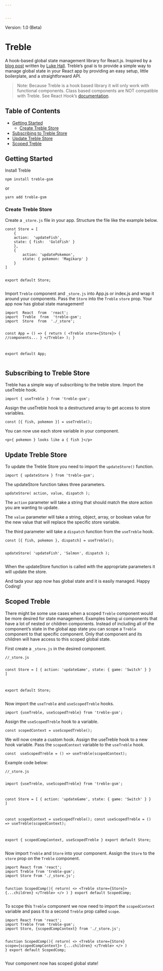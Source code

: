 ```yaml
---


---
```


<p>Version: 1.0 (Beta)</p>
<h1 id="treble">Treble</h1>
<p>A hook-based global state management library for React.js.  Inspired by a <a href="https://medium.com/simply/state-management-with-react-hooks-and-context-api-at-10-lines-of-code-baf6be8302c">blog post</a> written by <a href="https://medium.com/@luke.hall">Luke Hall</a>. Treble’s goal is to provide a simple way to manage global state in your React app by providing an easy setup, little boilerplate, and a straightforward API.</p>
<blockquote>
<p>Note: Because Treble is a hook based library it will only work with functional components.  Class based components are NOT compatible with Treble.  See React Hook’s <a href="https://reactjs.org/docs/hooks-intro.html">documentation</a>.</p>
</blockquote>
<h2 id="table-of-contents">Table of Contents</h2>
<ul>
<li><a href="#getting-started">Getting Started</a>
<ul>
<li><a href="#create-treble-store">Create Treble Store</a></li>
</ul>
</li>
<li><a href="#subscribing-to-treble-store">Subscribing to Treble Store</a></li>
<li><a href="#update-treble-store">Update Treble Store</a></li>
<li><a href="#scoped-treble">Scoped Treble</a></li>
</ul>
<h2 id="getting-started">Getting Started</h2>
<p>Install Treble</p>
<pre><code>npm install treble-gsm
</code></pre>
<p>or</p>
<pre><code>yarn add treble-gsm
</code></pre>
<h3 id="create-treble-store">Create Treble Store</h3>
<p>Create a <code>_store.js</code> file in your app.  Structure the file like the example below.</p>
<pre><code>const Store = [
    {
	action:  'updateFish',
	state: { fish:  'Goldfish' }
    },
    {
	    action: 'updatePokemon',
	    state: { pokemon: 'Magikarp' }
    }
]

export default Store;
</code></pre>
<p>Import <code>Treble</code> component and <code>_store.js</code> into App.js or index.js and wrap it around your components. Pass the <code>Store</code> into the <code>Treble</code> <code>store</code> prop. Your app now has global state management!</p>
<pre><code>import  React  from  'react';
import  Treble  from  'treble-gsm';
import  Store  from  './_store';

const App = () =&gt; {
    return (
		    &lt;Treble store={Store}&gt;
				{ //components... }
		    &lt;/Treble&gt;
	    );
    }

export  default  App;
</code></pre>
<h2 id="subscribing-to-treble-store">Subscribing to Treble Store</h2>
<p>Treble has a simple way of subscribing to the treble store. Import the useTreble hook.</p>
<pre><code>import { useTreble } from 'treble-gsm';
</code></pre>
<p>Assign the useTreble hook to a destructured array to get access to store variables.</p>
<pre><code>const [{ fish, pokemon }] = useTreble();
</code></pre>
<p>You can now use each store variable in your component.</p>
<pre><code>&lt;p&gt;{ pokemon } looks like a { fish }&lt;/p&gt;
</code></pre>
<h2 id="update-treble-store">Update Treble Store</h2>
<p>To update the Treble Store you need to import the <code>updateStore()</code> function.</p>
<pre><code>import { updateStore } from 'treble-gsm';
</code></pre>
<p>The updateStore function takes three parameters.</p>
<pre><code>updateStore( action, value, dispatch );
</code></pre>
<p>The <code>action</code> parameter will take a string that should match the store action you are wanting to update.</p>
<p>The <code>value</code> parameter will take a string, object, array, or boolean value for the new value that will replace the specific store variable.</p>
<p>The third parameter will take a <code>dispatch</code> function from the <code>useTreble</code> hook.</p>
<pre><code>const [{ fish, pokemon }, dispatch] = useTreble();

updateStore(  'updateFish', 'Salmon', dispatch );
</code></pre>
<p>When the updateStore function is called with the appropriate parameters it will update the store.</p>
<p>And tada your app now has global state and it is easily managed.  Happy Coding!</p>
<h2 id="scoped-treble">Scoped Treble</h2>
<p>There might be some use cases when a scoped <code>Treble</code> component would be more desired for state management.  Examples being ui components that have a lot of nested or children components.  Instead of including all of the component’s state in the global app state you can scope a <code>Treble</code> component to that specific component. Only that component and its children will have access to this scoped global state.</p>
<p>First create a <code>_store.js</code> in the desired component.</p>
<pre><code>//_store.js

const  Store = [
    { 
	    action:  'updateGame',
	    state: { game:  'Switch' }
    }
]

export default Store;
</code></pre>
<p>Now import the <code>useTreble</code> and <code>useScopedTreble</code> hooks.</p>
<pre><code>import {useTreble, useScopedTreble} from 'treble-gsm';
</code></pre>
<p>Assign the <code>useScopedTreble</code> hook to a variable.</p>
<pre><code>const scopedContext = useScopedTreble();
</code></pre>
<p>We will now create a custom hook.  Assign the useTreble hook to a new hook variable. Pass the <code>scopedContext</code> variable to the <code>useTreble</code> hook.</p>
<pre><code>const  useScopedTreble = () =&gt; useTreble(scopedContext);
</code></pre>
<p>Example code below:</p>
<pre><code>//_store.js

import {useTreble, useScopedTreble} from 'treble-gsm';

const  Store = [
    { 
	    action:  'updateGame',
	    state: { game:  'Switch' }
    }
]

const scopedContext = useScopedTreble();
const useScopedTreble = () =&gt; useTreble(scopedContext);

export { scopedCompContext, useScopedTreble }
export default Store;
</code></pre>
<p>Now import <code>Treble</code> and <code>Store</code> into your component. Assign the <code>Store</code> to the <code>store</code> prop on the <code>Treble</code> component.</p>
<pre><code>import React from 'react';
import Treble from 'treble-gsm';
import Store from './_store.js';

function ScopedComp(){
    return(
    &lt;&gt;
	    &lt;Treble store={Store}&gt;
		    {...children}
	    &lt;/Treble&gt;
    &lt;/&gt;
    )
}
export default ScopedComp;
</code></pre>
<p>To scope this <code>Treble</code> component we now need to import the <code>scopedContext</code> variable and pass it to a second <code>Treble</code> prop called <code>scope</code>.</p>
<pre><code>import React from 'react';
import Treble from 'treble-gsm';
import Store, {scopedCompContext} from './_store.js';

function ScopedComp(){
    return(
    &lt;&gt;
	    &lt;Treble store={Store} scope={scopedCompContext}&gt;
		    {...children}
	    &lt;/Treble&gt;
    &lt;/&gt;
    )
}
export default ScopedComp;
</code></pre>
<p>Your component now has scoped global state!</p>

